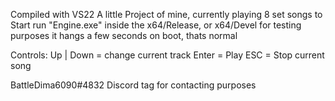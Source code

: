 Compiled with VS22
A little Project of mine, currently playing 8 set songs
to Start run "Engine.exe" inside the x64/Release, or x64/Devel for testing purposes
it hangs a few seconds on boot, thats normal

Controls:
Up | Down  =  change current track
Enter      =  Play
ESC        =  Stop current song

BattleDima6090#4832  Discord tag for contacting purposes
